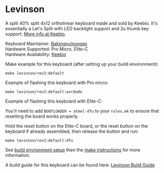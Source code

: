 Levinson
========

A split 40% split 4x12 ortholinear keyboard made and sold by Keebio. It's essentially a Let's Split with LED backlight support and 2u thumb key support. [More info at Keebio](https://keeb.io).

Keyboard Maintainer: [Bakingpy/nooges](https://github.com/nooges)  
Hardware Supported: Pro Micro, Elite-C  
Hardware Availability: [Keebio](https://keeb.io)  

Make example for this keyboard (after setting up your build environment):

    make levinson/rev2:default

Example of flashing this keyboard with Pro micro:

    make levinson/rev2:default:avrdude

Example of flashing this keyboard with Elite-C:

You'll need to add `BOOTLOADER = atmel-dfu` to your `rules.mk` to ensure that resetting the board works properly.

Hold the reset button on the Elite-C board, or the reset button on the keyboard if already assembled, then release the button and run:

    make levinson/rev2:default:dfu

See [build environment setup](https://docs.qmk.fm/build_environment_setup.html) then the [make instructions](https://docs.qmk.fm/make_instructions.html) for more information.

A build guide for this keyboard can be found here: [Levinson Build Guide](https://docs.keeb.io)
